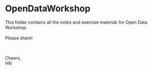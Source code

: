 # OpenDataWorkshop
This folder contains all the notes and exercise materiak for Open Data Workshop. 
<br><br>Please share!</br>

<br><br>Cheers,</br>
HN
